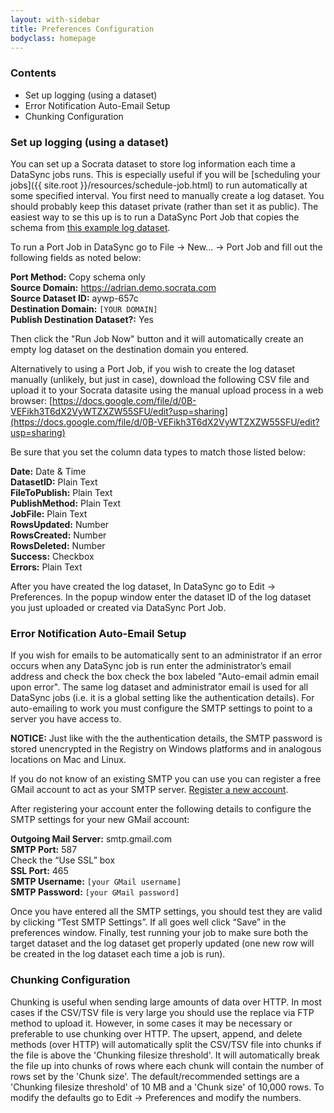 ```yaml
---
layout: with-sidebar
title: Preferences Configuration
bodyclass: homepage
---
```


### Contents
- Set up logging (using a dataset)
- Error Notification Auto-Email Setup
- Chunking Configuration

### Set up logging (using a dataset)

You can set up a Socrata dataset to store log information each time a DataSync jobs runs. This is especially useful if you will be [scheduling your jobs]({{ site.root }}/resources/schedule-job.html) to run automatically at some specified interval. You first need to manually create a log dataset. You should probably keep this dataset private (rather than set it as public). The easiest way to se this up is to run a DataSync Port Job that copies the schema from [this example log dataset](https://adrian.demo.socrata.com/dataset/DataSync-Log/aywp-657c).

To run a Port Job in DataSync go to File -> New... -> Port Job and fill out the following fields as noted below:

**Port Method:** Copy schema only  
**Source Domain:** https://adrian.demo.socrata.com  
**Source Dataset ID:** aywp-657c  
**Destination Domain:** `[YOUR DOMAIN]`  
**Publish Destination Dataset?:** Yes  

Then click the "Run Job Now" button and it will automatically create an empty log dataset on the destination domain you entered.

Alternatively to using a Port Job, if you wish to create the log dataset manually (unlikely, but just in case), download the following CSV file and upload it to your Socrata datasite using the manual upload process in a web browser:
[https://docs.google.com/file/d/0B-VEFikh3T6dX2VyWTZXZW55SFU/edit?usp=sharing](https://docs.google.com/file/d/0B-VEFikh3T6dX2VyWTZXZW55SFU/edit?usp=sharing)

Be sure that you set the column data types to match those listed below:

**Date:** Date & Time  
**DatasetID:** Plain Text  
**FileToPublish:** Plain Text  
**PublishMethod:** Plain Text  
**JobFile:** Plain Text  
**RowsUpdated:** Number  
**RowsCreated:** Number  
**RowsDeleted:** Number  
**Success:** Checkbox  
**Errors:** Plain Text  

After you have created the log dataset, In DataSync go to Edit -> Preferences. In the popup window enter the dataset ID of the log dataset you just uploaded or created via DataSync Port Job.


### Error Notification Auto-Email Setup

If you wish for emails to be automatically sent to an administrator if an error occurs when any DataSync job is run enter the administrator’s email address and check the box check the box labeled "Auto-email admin email upon error". The same log dataset and administrator email is used for all DataSync jobs (i.e. it is a global setting like the authentication details). For auto-emailing to work you must configure the SMTP settings to point to a server you have access to.

**NOTICE:** Just like with the the authentication details, the SMTP password is stored unencrypted in the Registry on Windows platforms and in analogous locations on Mac and Linux.

If you do not know of an existing SMTP you can use you can register a free GMail account to act as your SMTP server. [Register a new account](https://accounts.google.com/SignUp?service=mail).

After registering your account enter the following details to configure the SMTP settings for your new GMail account:

**Outgoing Mail Server:** smtp.gmail.com  
**SMTP Port:** 587  
Check the “Use SSL” box  
**SSL Port:** 465  
**SMTP Username:** `[your GMail username]`  
**SMTP Password:** `[your GMail password]`  

Once you have entered all the SMTP settings, you should test they are valid by clicking “Test SMTP Settings”. If all goes well click “Save” in the preferences window. Finally, test running your job to make sure both the target dataset and the log dataset get properly updated (one new row will be created in the log dataset each time a job is run).


### Chunking Configuration 

Chunking is useful when sending large amounts of data over HTTP. In most cases if the CSV/TSV file is very large you should use the replace via FTP method to upload it. However, in some cases it may be necessary or preferable to use chunking over HTTP. The upsert, append, and delete methods (over HTTP) will automatically split the CSV/TSV file into chunks if the file is above the 'Chunking filesize threshold'. It will automatically break the file up into chunks of rows where each chunk will contain the number of rows set by the 'Chunk size'. The default/recommended settings are a 'Chunking filesize threshold' of 10 MB and a 'Chunk size' of 10,000 rows. To modify the defaults go to Edit -> Preferences and modify the numbers.
